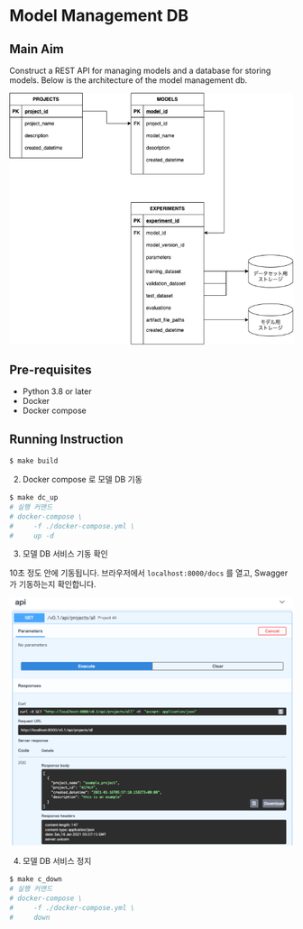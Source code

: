 # Model Management DB

## Main Aim

Construct a REST API for managing models and a database for storing models.
Below is the architecture of the model management db.

![img](./img/model_db.png)

## Pre-requisites

- Python 3.8 or later
- Docker
- Docker compose

## Running Instruction

```sh
$ make build
```

2. Docker compose 로 모델 DB 기동

```sh
$ make dc_up
# 실행 커맨드
# docker-compose \
#     -f ./docker-compose.yml \
#     up -d
```

3. 모델 DB 서비스 기동 확인

10초 정도 안에 기동됩니다.
브라우저에서 `localhost:8000/docs` 를 열고, Swagger 가 기동하는지 확인합니다. 

![img](./img/model_swagger.png)

4. 모델 DB 서비스 정지

```sh
$ make c_down
# 실행 커맨드
# docker-compose \
#     -f ./docker-compose.yml \
#     down
```
